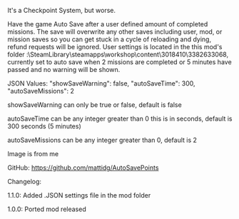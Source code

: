 It's a Checkpoint System, but worse.

Have the game Auto Save after a user defined amount of completed missions. The save will overwrite any other saves including user, mod, or mission saves so you can get stuck in a cycle of reloading and dying, refund requests will be ignored. User settings is located in the this mod's folder <Drive>:\SteamLibrary\steamapps\workshop\content\3018410\3382633068, currently set to auto save when 2 missions are completed or 5 minutes have passed and no warning will be shown.

JSON Values:
"showSaveWarning": false,
"autoSaveTime": 300,
"autoSaveMissions": 2

showSaveWarning can only be true or false, default is false

autoSaveTime can be any integer greater than 0 this is in seconds, default is 300 seconds (5 minutes)

autoSaveMissions can be any integer greater than 0, default is 2

Image is from me

GitHub: https://github.com/mattidg/AutoSavePoints

Changelog:

1.1.0:
Added .JSON settings file in the mod folder

1.0.0:
Ported mod released